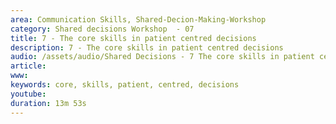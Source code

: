 ```yaml
---
area: Communication Skills, Shared-Decion-Making-Workshop
category: Shared decisions Workshop  - 07
title: 7 - The core skills in patient centred decisions
description: 7 - The core skills in patient centred decisions
audio: /assets/audio/Shared Decisions - 7 The core skills in patient centred decisions Dave Tomson - MQ.mp3
article: 
www: 
keywords: core, skills, patient, centred, decisions
youtube: 
duration: 13m 53s
--- 
```

